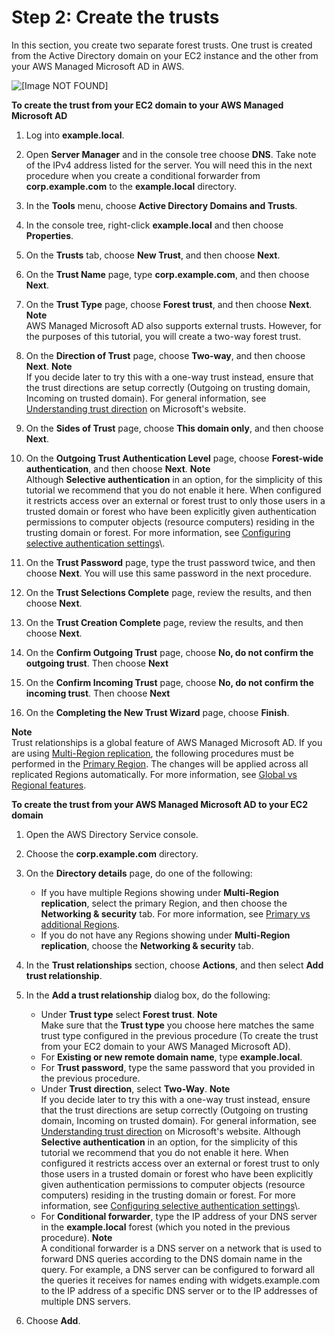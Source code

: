 # Step 2: Create the trusts<a name="microsoftadtruststep2"></a>

In this section, you create two separate forest trusts\. One trust is created from the Active Directory domain on your EC2 instance and the other from your AWS Managed Microsoft AD in AWS\.

![\[Image NOT FOUND\]](http://docs.aws.amazon.com/directoryservice/latest/admin-guide/images/tutorialmicrosoftadtrust_twoway.png)

**To create the trust from your EC2 domain to your AWS Managed Microsoft AD**

1. Log into **example\.local**\.

1. Open **Server Manager** and in the console tree choose **DNS**\. Take note of the IPv4 address listed for the server\. You will need this in the next procedure when you create a conditional forwarder from **corp\.example\.com** to the **example\.local** directory\.

1. In the **Tools** menu, choose **Active Directory Domains and Trusts**\.

1. In the console tree, right\-click **example\.local** and then choose **Properties**\.

1. On the **Trusts** tab, choose **New Trust**, and then choose **Next**\.

1. On the **Trust Name** page, type **corp\.example\.com**, and then choose **Next**\.

1. On the **Trust Type** page, choose **Forest trust**, and then choose **Next**\.
**Note**  
AWS Managed Microsoft AD also supports external trusts\. However, for the purposes of this tutorial, you will create a two\-way forest trust\.

1. On the **Direction of Trust** page, choose **Two\-way**, and then choose **Next**\.
**Note**  
If you decide later to try this with a one\-way trust instead, ensure that the trust directions are setup correctly \(Outgoing on trusting domain, Incoming on trusted domain\)\. For general information, see [Understanding trust direction](https://docs.microsoft.com/en-us/previous-versions/windows/it-pro/windows-server-2008-R2-and-2008/cc731404(v=ws.11)) on Microsoft's website\.

1. On the **Sides of Trust** page, choose **This domain only**, and then choose **Next**\.

1. On the **Outgoing Trust Authentication Level** page, choose **Forest\-wide authentication**, and then choose **Next**\.
**Note**  
Although **Selective authentication** in an option, for the simplicity of this tutorial we recommend that you do not enable it here\. When configured it restricts access over an external or forest trust to only those users in a trusted domain or forest who have been explicitly given authentication permissions to computer objects \(resource computers\) residing in the trusting domain or forest\. For more information, see [Configuring selective authentication settings](https://docs.microsoft.com/en-us/previous-versions/windows/it-pro/windows-server-2008-R2-and-2008/cc816580(v=ws.10))\.

1. On the **Trust Password** page, type the trust password twice, and then choose **Next**\. You will use this same password in the next procedure\.

1. On the **Trust Selections Complete** page, review the results, and then choose **Next**\.

1. On the **Trust Creation Complete** page, review the results, and then choose **Next**\.

1. On the **Confirm Outgoing Trust** page, choose **No, do not confirm the outgoing trust**\. Then choose **Next**

1. On the **Confirm Incoming Trust** page, choose **No, do not confirm the incoming trust**\. Then choose **Next**

1. On the **Completing the New Trust Wizard** page, choose **Finish**\.

**Note**  
Trust relationships is a global feature of AWS Managed Microsoft AD\. If you are using [Multi\-Region replication](ms_ad_configure_multi_region_replication.md), the following procedures must be performed in the [Primary Region](multi-region-global-primary-additional.md#multi-region-primary)\. The changes will be applied across all replicated Regions automatically\. For more information, see [Global vs Regional features](multi-region-global-region-features.md)\.

**To create the trust from your AWS Managed Microsoft AD to your EC2 domain**

1. Open the AWS Directory Service console\.

1. Choose the **corp\.example\.com** directory\.

1. On the **Directory details** page, do one of the following:
   + If you have multiple Regions showing under **Multi\-Region replication**, select the primary Region, and then choose the **Networking & security** tab\. For more information, see [Primary vs additional Regions](multi-region-global-primary-additional.md)\.
   + If you do not have any Regions showing under **Multi\-Region replication**, choose the **Networking & security** tab\.

1. In the **Trust relationships** section, choose **Actions**, and then select **Add trust relationship**\.

1. In the **Add a trust relationship** dialog box, do the following:
   + Under **Trust type** select **Forest trust**\.
**Note**  
Make sure that the **Trust type** you choose here matches the same trust type configured in the previous procedure \(To create the trust from your EC2 domain to your AWS Managed Microsoft AD\)\.
   + For **Existing or new remote domain name**, type **example\.local**\.
   + For **Trust password**, type the same password that you provided in the previous procedure\.
   + Under **Trust direction**, select **Two\-Way**\.
**Note**  
If you decide later to try this with a one\-way trust instead, ensure that the trust directions are setup correctly \(Outgoing on trusting domain, Incoming on trusted domain\)\. For general information, see [Understanding trust direction](https://docs.microsoft.com/en-us/previous-versions/windows/it-pro/windows-server-2008-R2-and-2008/cc731404(v=ws.11)) on Microsoft's website\.
Although **Selective authentication** in an option, for the simplicity of this tutorial we recommend that you do not enable it here\. When configured it restricts access over an external or forest trust to only those users in a trusted domain or forest who have been explicitly given authentication permissions to computer objects \(resource computers\) residing in the trusting domain or forest\. For more information, see [Configuring selective authentication settings](https://docs.microsoft.com/en-us/previous-versions/windows/it-pro/windows-server-2008-R2-and-2008/cc816580(v=ws.10))\.
   + For **Conditional forwarder**, type the IP address of your DNS server in the **example\.local** forest \(which you noted in the previous procedure\)\. 
**Note**  
A conditional forwarder is a DNS server on a network that is used to forward DNS queries according to the DNS domain name in the query\. For example, a DNS server can be configured to forward all the queries it receives for names ending with widgets\.example\.com to the IP address of a specific DNS server or to the IP addresses of multiple DNS servers\.

1. Choose **Add**\. 